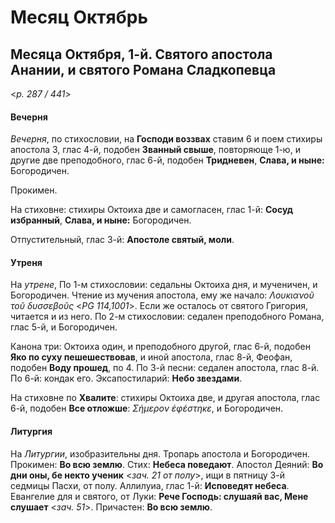 
# Месяц Октябрь

## Месяца Октября, 1-й. Святого апостола Анании, и святого Романа Сладкопевца  

<*p. 287 / 441*>

#### Вечерня

*Вечерня*, по стихословии, на **Господи воззвах** ставим 6 и поем стихиры апостола 3, глас 4-й, 
подобен **Званный свыше**, повторяюще 1-ю, и другие две преподобного, глас 6-й, подобен **Тридневен**, 
**Слава, и ныне:** Богородичен. 

Прокимен. 

На стиховне: стихиры Октоиха две и самогласен, глас 1-й: **Сосуд избранный**, 
**Слава, и ныне:** Богородичен.

Отпустительный, глас 3-й: **Апостоле святый, моли**. 

#### Утреня

На *утрене*, По 1-м стихословии: седальны Октоиха дня, и мученичен, и Богородичен. 
Чтение из мучения апостола, ему же начало: *Λουκιανοῦ τοῦ δυσσεβοῦς* <*PG 114,1001*>. 
Если же осталось от святого Григория, читается и из него. 
По 2-м стихословии: седален преподобного Романа, глас 5-й, и Богородичен.

Канона три: Октоиха один, и преподобного другой, глас 6-й, подобен **Яко по суху пешешествовав**, и 
иной апостола, глас 8-й, Феофан, подобен **Воду прошед**, по 4. 
По 3-й песни: седален апостола, глас 8-й. 
По 6-й: кондак его. 
Эксапостиларий: **Небо звездами**. 

На стиховне по **Хвалите**: стихиры Октоиха две, и другая апостола, глас 6-й, подобен **Все отложше**: 
*Σήμερον ἐφέστηκε*, и Богородичен. 

#### Литургия

На *Литургии*, изобразительны дня. Тропарь апостола и Богородичен. 
Прокимен: **Во всю землю**. Стих: **Небеса поведают**. 
Апостол Деяний: **Во дни оны, бе некто ученик** <*зач. 21 от полу*>, ищи в пятницу 3-й седмицы Пасхи, от полу. 
Аллилуиа, глас 1-й: **Исповедят небеса**. 
Евангелие для и святого, от Луки: **Рече Господь: слушаяй вас, Мене слушает** <*зач. 51*>. 
Причастен: **Во всю землю**. 
